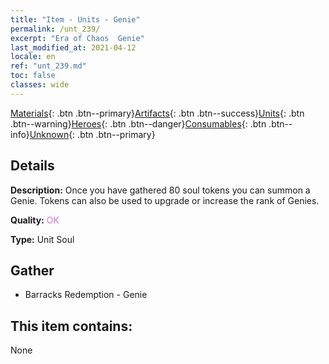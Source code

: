 ```yaml
---
title: "Item - Units - Genie"
permalink: /unt_239/
excerpt: "Era of Chaos  Genie"
last_modified_at: 2021-04-12
locale: en
ref: "unt_239.md"
toc: false
classes: wide
---
```

 [Materials](/){: .btn .btn--primary}[Artifacts](/Artifacts/){: .btn .btn--success}[Units](/Units/){: .btn .btn--warning}[Heroes](/Heroes/){: .btn .btn--danger}[Consumables](/Consumables/){: .btn .btn--info}[Unknown](/Unknown/){: .btn .btn--primary}

## Details
 **Description:** Once you have gathered 80 soul tokens you can summon a Genie. Tokens can also be used to upgrade or increase the rank of Genies.

 **Quality:** <span style="color: #DA70D6">OK</span>

 **Type:** Unit Soul

## Gather

*    Barracks Redemption - Genie 

## This item contains:

  None

